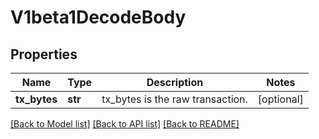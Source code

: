 # V1beta1DecodeBody

## Properties
Name | Type | Description | Notes
------------ | ------------- | ------------- | -------------
**tx_bytes** | **str** | tx_bytes is the raw transaction. | [optional] 

[[Back to Model list]](../README.md#documentation-for-models) [[Back to API list]](../README.md#documentation-for-api-endpoints) [[Back to README]](../README.md)

